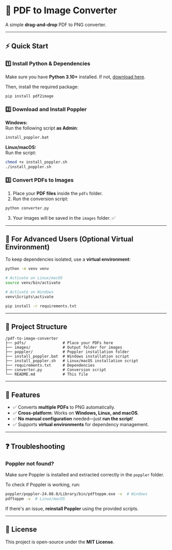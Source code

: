 # 📄 PDF to Image Converter

A simple **drag-and-drop** PDF to PNG converter.

---

## ⚡ Quick Start

### **1️⃣ Install Python & Dependencies**
Make sure you have **Python 3.10+** installed. If not, [download here](https://www.python.org/downloads/).

Then, install the required package:
```bash
pip install pdf2image
```

### **2️⃣ Download and Install Poppler**

**Windows:**  
Run the following script **as Admin**:
```sh
install_poppler.bat
```

**Linux/macOS:**  
Run the script:
```sh
chmod +x install_poppler.sh
./install_poppler.sh
```

### **3️⃣ Convert PDFs to Images**
1. Place your **PDF files** inside the `pdfs` folder.
2. Run the conversion script:
```sh
python converter.py
```
3. Your images will be saved in the `images` folder. ✅

---

## 🔧 **For Advanced Users (Optional Virtual Environment)**
To keep dependencies isolated, use a **virtual environment**:

```bash
python -m venv venv

# Activate on Linux/macOS
source venv/bin/activate

# Activate on Windows
venv\Scripts\activate

pip install -r requirements.txt
```

---

## 📂 **Project Structure**
```
/pdf-to-image-converter
├── pdfs/                # Place your PDFs here
├── images/              # Output folder for images
├── poppler/             # Poppler installation folder
├── install_poppler.bat  # Windows installation script
├── install_poppler.sh   # Linux/macOS installation script
├── requirements.txt     # Dependencies
├── converter.py         # Conversion script
└── README.md            # This file
```

---

## 🚀 **Features**
- ✅ Converts **multiple PDFs** to PNG automatically.
- ✅ **Cross-platform**: Works on **Windows, Linux, and macOS**.
- ✅ **No manual configuration** needed—just **run the script**!
- ✅ Supports **virtual environments** for dependency management.

---

## ❓ **Troubleshooting**
### **Poppler not found?**
Make sure Poppler is installed and extracted correctly in the `poppler` folder.

To check if Poppler is working, run:
```sh
poppler/poppler-24.08.0/Library/bin/pdftoppm.exe -v  # Windows
pdftoppm -v  # Linux/macOS
```

If there's an issue, **reinstall Poppler** using the provided scripts.

---

## 📜 License
This project is open-source under the **MIT License**.

